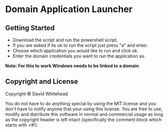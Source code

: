 # Domain Application Launcher

## Getting Started
* Download the script and run the powershell script.
* If you are asked if its ok to run the script just press "a" and enter.
* Choose which application you would like to run and click ok.
* Enter the domain credentials you want to run the application as.

**Note: For this to work Windows needs to be linked to a domain.**

## Copyright and License
Copyright &copy; David Whitehead

You do not have to do anything special by using the MIT license and you don't have to notify anyone that your using this license. You are free to use, modify and distribute this software in normal and commercial usage as long as the copyright header is left intact (specifically the comment block which starts with <#!).

